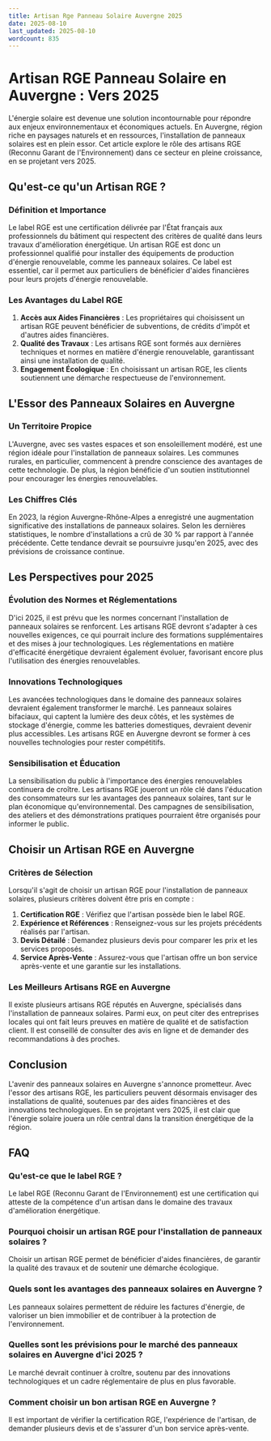 ```yaml
---
title: Artisan Rge Panneau Solaire Auvergne 2025
date: 2025-08-10
last_updated: 2025-08-10
wordcount: 835
---
```


# Artisan RGE Panneau Solaire en Auvergne : Vers 2025

L'énergie solaire est devenue une solution incontournable pour répondre aux enjeux environnementaux et économiques actuels. En Auvergne, région riche en paysages naturels et en ressources, l'installation de panneaux solaires est en plein essor. Cet article explore le rôle des artisans RGE (Reconnu Garant de l'Environnement) dans ce secteur en pleine croissance, en se projetant vers 2025.

## Qu'est-ce qu'un Artisan RGE ?

### Définition et Importance

Le label RGE est une certification délivrée par l'État français aux professionnels du bâtiment qui respectent des critères de qualité dans leurs travaux d'amélioration énergétique. Un artisan RGE est donc un professionnel qualifié pour installer des équipements de production d'énergie renouvelable, comme les panneaux solaires. Ce label est essentiel, car il permet aux particuliers de bénéficier d'aides financières pour leurs projets d'énergie renouvelable.

### Les Avantages du Label RGE

1. **Accès aux Aides Financières** : Les propriétaires qui choisissent un artisan RGE peuvent bénéficier de subventions, de crédits d'impôt et d'autres aides financières.
2. **Qualité des Travaux** : Les artisans RGE sont formés aux dernières techniques et normes en matière d'énergie renouvelable, garantissant ainsi une installation de qualité.
3. **Engagement Écologique** : En choisissant un artisan RGE, les clients soutiennent une démarche respectueuse de l'environnement.

## L'Essor des Panneaux Solaires en Auvergne

### Un Territoire Propice

L'Auvergne, avec ses vastes espaces et son ensoleillement modéré, est une région idéale pour l'installation de panneaux solaires. Les communes rurales, en particulier, commencent à prendre conscience des avantages de cette technologie. De plus, la région bénéficie d'un soutien institutionnel pour encourager les énergies renouvelables.

### Les Chiffres Clés

En 2023, la région Auvergne-Rhône-Alpes a enregistré une augmentation significative des installations de panneaux solaires. Selon les dernières statistiques, le nombre d'installations a crû de 30 % par rapport à l'année précédente. Cette tendance devrait se poursuivre jusqu'en 2025, avec des prévisions de croissance continue.

## Les Perspectives pour 2025

### Évolution des Normes et Réglementations

D'ici 2025, il est prévu que les normes concernant l'installation de panneaux solaires se renforcent. Les artisans RGE devront s'adapter à ces nouvelles exigences, ce qui pourrait inclure des formations supplémentaires et des mises à jour technologiques. Les réglementations en matière d'efficacité énergétique devraient également évoluer, favorisant encore plus l'utilisation des énergies renouvelables.

### Innovations Technologiques

Les avancées technologiques dans le domaine des panneaux solaires devraient également transformer le marché. Les panneaux solaires bifaciaux, qui captent la lumière des deux côtés, et les systèmes de stockage d'énergie, comme les batteries domestiques, devraient devenir plus accessibles. Les artisans RGE en Auvergne devront se former à ces nouvelles technologies pour rester compétitifs.

### Sensibilisation et Éducation

La sensibilisation du public à l'importance des énergies renouvelables continuera de croître. Les artisans RGE joueront un rôle clé dans l'éducation des consommateurs sur les avantages des panneaux solaires, tant sur le plan économique qu'environnemental. Des campagnes de sensibilisation, des ateliers et des démonstrations pratiques pourraient être organisés pour informer le public.

## Choisir un Artisan RGE en Auvergne

### Critères de Sélection

Lorsqu'il s'agit de choisir un artisan RGE pour l'installation de panneaux solaires, plusieurs critères doivent être pris en compte :

1. **Certification RGE** : Vérifiez que l'artisan possède bien le label RGE.
2. **Expérience et Références** : Renseignez-vous sur les projets précédents réalisés par l'artisan.
3. **Devis Détailé** : Demandez plusieurs devis pour comparer les prix et les services proposés.
4. **Service Après-Vente** : Assurez-vous que l'artisan offre un bon service après-vente et une garantie sur les installations.

### Les Meilleurs Artisans RGE en Auvergne

Il existe plusieurs artisans RGE réputés en Auvergne, spécialisés dans l'installation de panneaux solaires. Parmi eux, on peut citer des entreprises locales qui ont fait leurs preuves en matière de qualité et de satisfaction client. Il est conseillé de consulter des avis en ligne et de demander des recommandations à des proches.

## Conclusion

L'avenir des panneaux solaires en Auvergne s'annonce prometteur. Avec l'essor des artisans RGE, les particuliers peuvent désormais envisager des installations de qualité, soutenues par des aides financières et des innovations technologiques. En se projetant vers 2025, il est clair que l'énergie solaire jouera un rôle central dans la transition énergétique de la région.

## FAQ

### Qu'est-ce que le label RGE ?

Le label RGE (Reconnu Garant de l'Environnement) est une certification qui atteste de la compétence d'un artisan dans le domaine des travaux d'amélioration énergétique.

### Pourquoi choisir un artisan RGE pour l'installation de panneaux solaires ?

Choisir un artisan RGE permet de bénéficier d'aides financières, de garantir la qualité des travaux et de soutenir une démarche écologique.

### Quels sont les avantages des panneaux solaires en Auvergne ?

Les panneaux solaires permettent de réduire les factures d'énergie, de valoriser un bien immobilier et de contribuer à la protection de l'environnement.

### Quelles sont les prévisions pour le marché des panneaux solaires en Auvergne d'ici 2025 ?

Le marché devrait continuer à croître, soutenu par des innovations technologiques et un cadre réglementaire de plus en plus favorable.

### Comment choisir un bon artisan RGE en Auvergne ?

Il est important de vérifier la certification RGE, l'expérience de l'artisan, de demander plusieurs devis et de s'assurer d'un bon service après-vente.